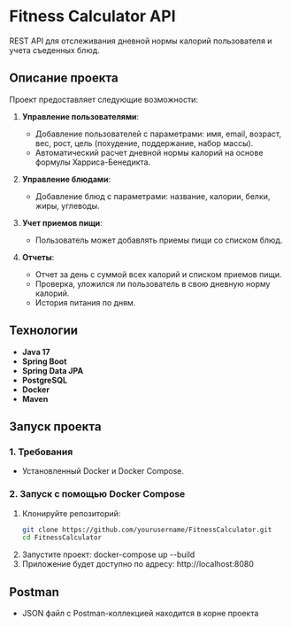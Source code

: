 # Fitness Calculator API

REST API для отслеживания дневной нормы калорий пользователя и учета съеденных блюд.

## Описание проекта

Проект предоставляет следующие возможности:
1. **Управление пользователями**:
   - Добавление пользователей с параметрами: имя, email, возраст, вес, рост, цель (похудение, поддержание, набор массы).
   - Автоматический расчет дневной нормы калорий на основе формулы Харриса-Бенедикта.

2. **Управление блюдами**:
   - Добавление блюд с параметрами: название, калории, белки, жиры, углеводы.

3. **Учет приемов пищи**:
   - Пользователь может добавлять приемы пищи со списком блюд.

4. **Отчеты**:
   - Отчет за день с суммой всех калорий и списком приемов пищи.
   - Проверка, уложился ли пользователь в свою дневную норму калорий.
   - История питания по дням.

## Технологии

- **Java 17**
- **Spring Boot**
- **Spring Data JPA**
- **PostgreSQL**
- **Docker**
- **Maven**

## Запуск проекта

### 1. Требования

- Установленный Docker и Docker Compose.

### 2. Запуск с помощью Docker Compose

1. Клонируйте репозиторий:
   ```bash
   git clone https://github.com/yourusername/FitnessCalculator.git
   cd FitnessCalculator
2. Запустите проект:
   docker-compose up --build
3. Приложение будет доступно по адресу: http://localhost:8080

## Postman
- JSON файл с Postman-коллекцией находится в корне проекта
